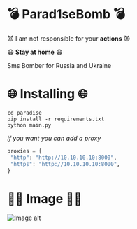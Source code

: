 # 💣 Parad1seBomb 💣 
😈  I am not responsible for your **actions** 😈 

😷  **Stay at home** 😷 

Sms Bomber for Russia and Ukraine

# 🌐 Installing 🌐 #
```
cd paradise
pip install -r requirements.txt
python main.py
```
_if you want you can add a proxy_

```python
proxies = {
 "http": "http://10.10.10.10:8000",
 "https": "http://10.10.10.10:8000",
}
```
# 👨‍💻 Image 👩‍💻 
![Image alt](https://github.com/K1ngSoul/Parad1seBomb/blob/master/img/test2.PNG)
